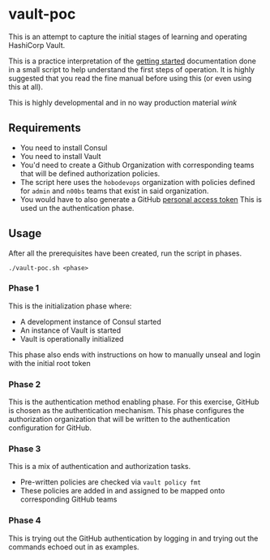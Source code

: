 # vault-poc
This is an attempt to capture the initial stages of learning and
operating HashiCorp Vault.

This is a practice interpretation of the [getting
started](https://www.vaultproject.io/intro/getting-started/install.html)
documentation done in a small script to help understand the first steps of
operation. It is highly suggested that you read the fine manual before
using this (or even using this at all).

This is highly developmental and in no way production material *wink*

Requirements
------------
- You need to install Consul
- You need to install Vault
- You'd need to create a Github Organization with corresponding teams that
  will be defined authorization policies.
- The script here uses the `hobodevops` organization with policies defined
  for `admin` and `n00bs` teams that exist in said organization.
- You would have to also generate a GitHub [personal access
  token](https://help.github.com/articles/creating-a-personal-access-token-for-the-command-line)
  This is used un the authentication phase.

Usage
-----
After all the prerequisites have been created, run the script in phases.

```
./vault-poc.sh <phase>
```

### Phase 1
This is the initialization phase where:
- A development instance of Consul started
- An instance of Vault is started
- Vault is operationally initialized

This phase also ends with instructions on how to manually unseal and
login with the initial root token

### Phase 2
This is the authentication method enabling phase. For this exercise,
GitHub is chosen as the authentication mechanism. This phase configures
the authorization organization that will be written to the
authentication configuration for GitHub.

### Phase 3
This is a mix of authentication and authorization tasks.
- Pre-written policies are checked via `vault policy fmt`
- These policies are added in and assigned to be mapped onto
  corresponding GitHub teams

### Phase 4
This is trying out the GitHub authentication by logging in and trying
out the commands echoed out in as examples.
